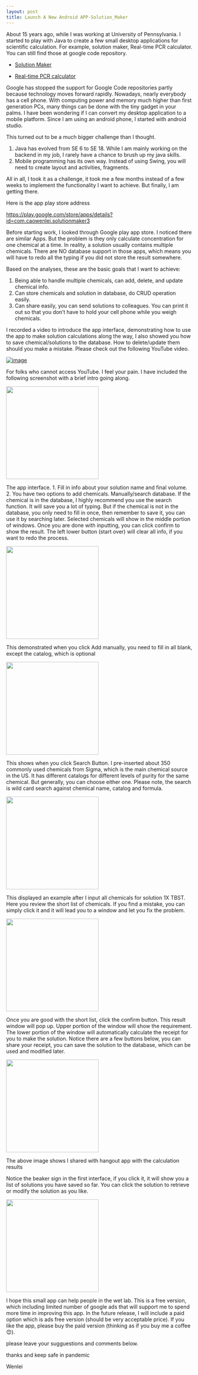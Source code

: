 ```yaml
---
layout: post
title: Launch A New Android APP-Solution_Maker
---
```


About 15 years ago, while I was working at University of Pennsylvania. I started to play with Java to create a few small desktop applications for scientific calculation. For example, solution maker, Real-time PCR calculator.  You can still find those at google code repository.  

* [Solution Maker](https://code.google.com/archive/p/solution-maker/)  

* [Real-time PCR calculator](https://code.google.com/archive/p/gene-expression-calc/)  

Google has stopped the support for Google Code repositories partly because technology moves forward rapidly.  Nowadays, nearly everybody has a cell phone. With computing power and memory much higher than first generation PCs, many things can be done with the tiny gadget in your palms.  I have been wondering if I can convert my desktop application to a mobile platform.  Since I am using an android phone, I started with android studio.  

This turned out to be a much bigger challenge than I thought.   
1. Java has evolved from SE 6 to SE 18. While I am mainly working on the backend in my job, I rarely have a chance to brush up my java skills.  
2. Mobile programming has its own way.  Instead of using Swing, you will need to create layout and activities, fragments.   
 
All in all, I took it as a challenge, it took me a few months instead of a few weeks to implement the functionality I want to achieve. But finally, I am getting there.  

Here is the app play store address  

<https://play.google.com/store/apps/details?id=com.caowenlei.solutionmaker3>  

Before starting work, I looked through Google play app store.   I noticed there are similar Apps.  But the problem is they only calculate concentration for one chemical at a time. In reality, a solution usually contains multiple chemicals. There are NO database support in those apps, which means you will have to redo all the typing if you did not store the result somewhere.  

Based on the analyses, these are the basic goals that I want to achieve:  
1. Being able to handle multiple chemicals, can add, delete, and update chemical info.  
2. Can store chemicals and solution in database, do CRUD operation easily.  
3. Can share easily, you can send solutions to colleagues. You can print it out so that you don’t have to hold your cell phone while you weigh chemicals.  
 
I recorded a video to introduce the app interface, demonstrating how to use the app to make solution calculations along the way, I also showed you how to save chemical/solutions to the database. How to delete/update them should you make a mistake. Please check out the following YouTube video.  

[![image](/images/blog44/video.PNG)](https://www.youtube.com/watch?v=H8lVlpId8oA)   

For folks who cannot access YouTube.  I feel your pain. I have included the following screenshot with a brief intro going along.  

<img src="/images/blog44/Screenshot_1627956668.png" width="250">    

The app interface.  1. Fill in info about your solution name and final volume.  2. You have two options to add chemicals. Manually/search database.  If the chemical is in the database, I highly recommend you use the search function.  It will save you a lot of typing.  But if the chemical is not in the database, you only need to fill in once, then remember to save it, you can use it by searching later.  Selected chemicals will show in the middle portion of windows.  Once you are done with inputting, you can click confirm to show the result.  The left lower button (start over) will clear all info, if you want to redo the process.  

<img src="/images/blog44/Screenshot_1627955601.png" width="250">   

This demonstrated when you click Add manually,   you need to fill in all blank, except the catalog, which is optional   

<img src="/images/blog44/Screenshot_1628164522.png" width="250">   

This shows when you click Search Button. I pre-inserted about 350 commonly used chemicals from Sigma, which is the main chemical source in the US.  It has different catalogs for different levels of purity for the same chemical. But generally, you can choose either one.  Please note, the search is wild card search against chemical name, catalog and formula.    

<img src="/images/blog44/Screenshot_1627955742.png" width="250">   

This displayed an example after I input all chemicals for solution 1X TBST.  Here you review the short list of chemicals.  If you find a mistake, you can simply click it and it will lead you to a window and let you fix the problem.  

<img src="/images/blog44/result.png" width="250">  

Once you are good with the short list, click the confirm button.  This result window will pop up.  Upper portion of the window will show the requirement.  The lower portion of the window will automatically calculate the receipt for you to make the solution.  Notice there are a few buttons below, you can share your receipt, you can save the solution to the database, which can be used and modified later.  

<img src="/images/blog44/result2.png" width="250">  

The above image shows I shared with hangout app with the calculation results  

Notice the beaker sign in the first interface, if you click it, it will show you a list of solutions you have saved so far.  You can click the solution to retrieve or modify the solution as you like.  

<img src="/images/blog44/result3.png" width="250">  

I hope this small app can help people in the wet lab. This is a free version, which including limited number of google ads that will support me to spend more time in improving this app. In the future release, I will include a paid option which is ads free version (should be very acceptable price). If you like the app, please buy the paid version (thinking as if you buy me a coffee 😊).  

please leave your sugguestions and comments below.

thanks and keep safe in pandemic

Wenlei
